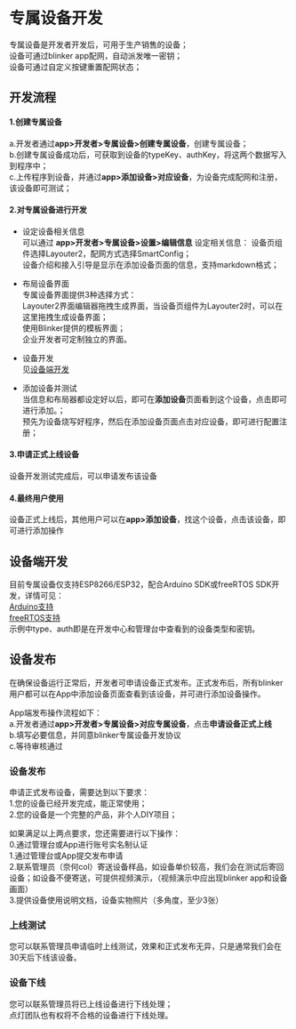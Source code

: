 # 专属设备开发
专属设备是开发者开发后，可用于生产销售的设备；  
设备可通过blinker app配网，自动派发唯一密钥；  
设备可通过自定义按键重置配网状态；  


## 开发流程  
#### 1.创建专属设备
a.开发者通过**app>开发者>专属设备>创建专属设备**，创建专属设备；  
b.创建专属设备成功后，可获取到设备的typeKey、authKey，将这两个数据写入到程序中；  
c.上传程序到设备，并通过**app>添加设备>对应设备**，为设备完成配网和注册，该设备即可测试；  

#### 2.对专属设备进行开发
- 设定设备相关信息  
可以通过 **app>开发者>专属设备>设置>编辑信息** 设定相关信息：
设备页组件选择Layouter2，配网方式选择SmartConfig；  
设备介绍和接入引导是显示在添加设备页面的信息，支持markdown格式；  

- 布局设备界面  
专属设备界面提供3种选择方式：  
Layouter2界面编辑器拖拽生成界面，当设备页组件为Layouter2时，可以在这里拖拽生成设备界面；  
使用Blinker提供的模板界面；  
企业开发者可定制独立的界面。    

- 设备开发  
见[设备端开发](#设备端开发 "设备端开发")  

- 添加设备并测试  
当信息和布局器都设定好以后，即可在**添加设备**页面看到这个设备，点击即可进行添加。；  
预先为设备烧写好程序，然后在添加设备页面点击对应设备，即可进行配置注册；  

#### 3.申请正式上线设备
设备开发测试完成后，可以申请发布该设备  

#### 4.最终用户使用
设备正式上线后，其他用户可以在**app>添加设备**，找这个设备，点击该设备，即可进行添加操作    

## 设备端开发  
目前专属设备仅支持ESP8266/ESP32，配合Arduino SDK或freeRTOS SDK开发，详情可见：  
[Arduino支持](?file=009-专属设备开发/11-Arduino支持)  
[freeRTOS支持](?file=009-专属设备开发/12-freeRTOS支持)  
示例中type、auth即是在开发中心和管理台中查看到的设备类型和密钥。  

## 设备发布
在确保设备运行正常后，开发者可申请设备正式发布。正式发布后，所有blinker用户都可以在App中添加设备页面查看到该设备，并可进行添加设备操作。  

App端发布操作流程如下：  
a.开发者通过**app>开发者>专属设备>对应专属设备**，点击**申请设备正式上线**  
b.填写必要信息，并同意blinker专属设备开发协议  
c.等待审核通过  

### 设备发布
申请正式发布设备，需要达到以下要求：  
1.您的设备已经开发完成，能正常使用；  
2.您的设备是一个完整的产品，非个人DIY项目；  

如果满足以上两点要求，您还需要进行以下操作：  
0.通过管理台或App进行账号实名制认证  
1.通过管理台或App提交发布申请  
2.联系管理员（奈何col）寄送设备样品，如设备单价较高，我们会在测试后寄回设备；如设备不便寄送，可提供视频演示，（视频演示中应出现blinker app和设备画面）  
3.提供设备使用说明文档，设备实物照片（多角度，至少3张）  

### 上线测试
您可以联系管理员申请临时上线测试，效果和正式发布无异，只是通常我们会在30天后下线该设备。  

### 设备下线
您可以联系管理员将已上线设备进行下线处理；  
点灯团队也有权将不合格的设备进行下线处理。

